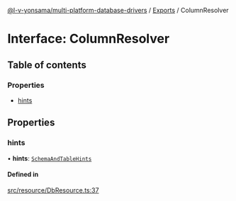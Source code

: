 [@l-v-yonsama/multi-platform-database-drivers](../README.md) / [Exports](../modules.md) / ColumnResolver

# Interface: ColumnResolver

## Table of contents

### Properties

- [hints](ColumnResolver.md#hints)

## Properties

### hints

• **hints**: [`SchemaAndTableHints`](SchemaAndTableHints.md)

#### Defined in

[src/resource/DbResource.ts:37](https://github.com/l-v-yonsama/db-drivers/blob/0461f29/src/resource/DbResource.ts#L37)
